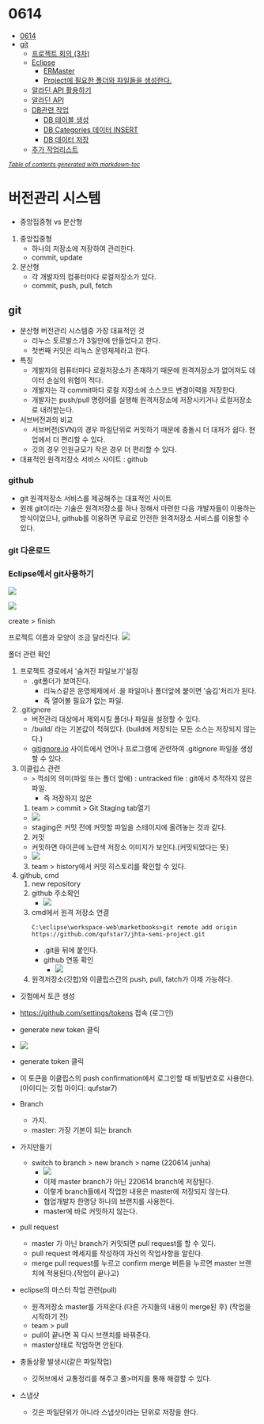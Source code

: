 # 0614

- [0614](#0614)
- [git](#git)
	- [프로젝트 회의 (3차)](#프로젝트-회의-3차)
	- [Eclipse](#eclipse)
		- [ERMaster](#ermaster)
		- [Project에 필요한 폴더와 파일들을 생성한다.](#project에-필요한-폴더와-파일들을-생성한다)
	- [알라딘 API 활용하기](#알라딘-api-활용하기)
	- [알라딘 API](#알라딘-api)
	- [DB관련 작업](#db관련-작업)
		- [DB 테이블 생성](#db-테이블-생성)
		- [DB Categories 데이터 INSERT](#db-categories-데이터-insert)
		- [DB 데이터 저장](#db-데이터-저장)
	- [추가 작업리스트](#추가-작업리스트)

<small><i><a href='http://ecotrust-canada.github.io/markdown-toc/'>Table of contents generated with markdown-toc</a></i></small>



# 버전관리 시스템
* 중앙집중형 vs 분산형
1. 중앙집중형
   * 하나의 저장소에 저장하여 관리한다.
   * commit, update
2. 분산형 
   * 각 개발자의 컴퓨터마다 로컬저장소가 있다.
   * commit, push, pull, fetch

## git
* 분산형 버전관리 시스템중 가장 대표적인 것
  * 리누스 토르발스가 3일만에 만들었다고 한다. 
  * 첫번째 커밋은 리눅스 운영체제라고 한다.
* 특징
  * 개발자의 컴퓨터마다 로컬저장소가 존재하기 때문에 원격저장소가 없어져도 데이터 손실의 위험이 적다.
  * 개발자는 각 commit마다 로컬 저장소에 소스코드 변경이력을 저장한다.
  * 개발자는 push/pull 명령어를 실행해 원격저장소에 저장시키거나 로컬저장소로 내려받는다.
* 서브버전과의 비교
  * 서브버전(SVN)의 경우 파일단위로 커밋하기 때문에 충돌시 더 대처가 쉽다. 현업에서 더 편리할 수 있다.
  * 깃의 경우 인원규모가 작은 경우 더 편리할 수 있다.
* 대표적인 원격저장소 서비스 사이트 : github

### github
* git 원격저장소 서비스를 제공해주는 대표적인 사이트
* 원래 git이라는 기술은 원격저장소를 하나 정해서 마련한 다음 개발자들이 이용하는 방식이었으나, github를 이용하면 무료로 안전한 원격저장소 서비스를 이용할 수 있다.

### git 다운로드

### Eclipse에서 git사용하기
![](image/2022-06-14-11-26-14.png)

![](image/2022-06-14-11-26-24.png)

create > finish

프로젝트 이름과 모양이 조금 달라진다.
![](image/2022-06-14-11-27-30.png)

폴더 관련 확인
1. 프로젝트 경로에서 '숨겨진 파일보기'설정
   * .git폴더가 보여진다.
      * 리눅스같은 운영체제에서 .을 파일이나 폴더앞에 붙이면 '숨김'처리가 된다.
      * 즉 열어볼 필요가 없는 파일. 
2. .gitignore
   * 버전관리 대상에서 제외시킬 폴더나 파일을 설정할 수 있다.
   * /build/ 라는 기본값이 적혀있다. (build에 저장되는 모든 소스는 저장되지 않는다.)
   * [gitignore.io](https://www.toptal.com/developers/gitignore/) 사이트에서 언어나 프로그램에 관련하여 .gitignore 파일을 생성할 수 있다.
3. 이클립스 관련
   * `>` 꺽쇠의 의미(파일 또는 폴더 앞에) : untracked file : git에서 추적하지 않은 파일.
     * 즉 저장하지 않은
   1. team > commit > Git Staging tab열기
     * ![](image/2022-06-14-11-42-35.png)
     * staging은 커밋 전에 커밋할 파일을 스테이지에 올려놓는 것과 같다.
   2. 커밋
     * 커밋하면 아이콘에 노란색 저장소 이미지가 보인다.(커밋되었다는 뜻)
     * ![](image/2022-06-14-11-45-11.png)
   3. team > history에서 커밋 히스토리를 확인할 수 있다.
4. github, cmd
   1. new repository
   2. github 주소확인
      * ![](image/2022-06-14-12-06-19.png)
   3. cmd에서 원격 저장소 연결
      ```
	  C:\eclipse\workspace-web\marketbooks>git remote add origin https://github.com/qufstar7/jhta-semi-project.git	  
	  ```
	  * .git을 뒤에 붙인다.
	  * github 연동 확인
    	  * ![](image/2022-06-14-12-10-52.png)
   4. 원격저장소(깃헙)와 이클립스간의 push, pull, fatch가 이제 가능하다. 	 


* 깃헙에서 토큰 생성
* https://github.com/settings/tokens 접속 (로그인)
* generate new token 클릭
* ![](image/2022-06-14-12-20-43.png)
* generate token 클릭
* 이 토큰을 이클립스의 push confirmation에서 로그인할 때 비밀번호로 사용한다.(아이디는 깃헙 아이디: qufstar7)

* Branch
  * 가지. 
  * master: 가장 기본이 되는 branch
* 가지만들기
  * switch to branch > new branch > name (220614 junha)
    * ![](image/2022-06-14-12-35-25.png)
    * 이제 master branch가 아닌 220614 branch에 저장된다.
    * 이렇게 branch들에서 작업한 내용은 master에 저장되지 않는다.
    * 협업개발자 한명당 하나의 브랜치를 사용한다.
    * master에 바로 커밋하지 않는다.
* pull request
  * master 가 아닌 branch가 커밋되면 pull request를 할 수 있다.
  * pull request 메세지를 작성하여 자신의 작업사항을 알린다.
  * merge pull request를 누르고 confirm merge 버튼을 누르면 master 브랜치에 적용된다.(작업이 끝나고)
* eclipse의 마스터 작업 관련(pull)
  * 원격저장소 master를 가져온다.(다른 가지들의 내용이 merge된 후) (작업을 시작하기 전)
  * team > pull
  * pull이 끝나면 꼭 다시 브랜치를 바꿔준다.
  * master상태로 작업하면 안된다.

* 충돌상황 발생시(같은 파일작업)
  * 깃허브에서 교통정리를 해주고 풀>머지를 통해 해결할 수 있다.
* 스냅샷
  * 깃은 파일단위가 아니라 스냅샷이라는 단위로 저장을 한다.
